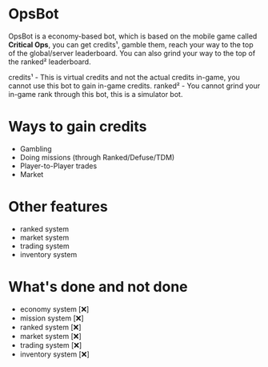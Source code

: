# OpsBot
OpsBot is a economy-based bot, which is based on the mobile game called **Critical Ops**, you can get credits¹, gamble them, reach your way to the top of the global/server leaderboard. You can also grind your way to the top of the ranked² leaderboard.

credits¹ - This is virtual credits and not the actual credits in-game, you cannot use this bot to gain in-game credits.
ranked² - You cannot grind your in-game rank through this bot, this is a simulator bot.

# Ways to gain credits
- Gambling
- Doing missions (through Ranked/Defuse/TDM)
- Player-to-Player trades
- Market

# Other features
- ranked system
- market system
- trading system
- inventory system


# What's done and not done
- economy system [❌]
- mission system [❌]
- ranked system [❌]
- market system [❌]
- trading system [❌]
- inventory system [❌]
